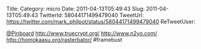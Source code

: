 Title: 
Category: micro
Date: 2011-04-13T05:49:43
Slug: 2011-04-13T05:49:43
TwitterId: 58044171499479040
TweetUrl: https://twitter.com/mark_philpot/status/58044171499479040
ReTweetUser: 

[@Pinboard](https://twitter.com/Pinboard) http://www.truecrypt.org/ http://www.n2yo.com/ http://homokaasu.org/rasterbator/ #framebust